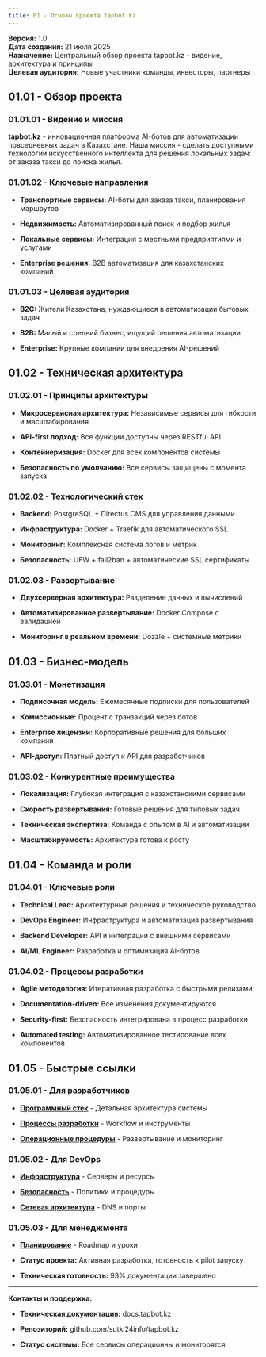```yaml
---
title: 01 - Основы проекта tapbot.kz
---
```


**Версия:** 1\.0\
**Дата создания:** 21 июля 2025\
**Назначение:** Центральный обзор проекта tapbot.kz - видение, архитектура и принципы\
**Целевая аудитория:** Новые участники команды, инвесторы, партнеры

## 01\.01 - Обзор проекта

### 01\.01.01 - Видение и миссия

**tapbot.kz** - инновационная платформа AI-ботов для автоматизации повседневных задач в Казахстане. Наша миссия - сделать доступными технологии искусственного интеллекта для решения локальных задач: от заказа такси до поиска жилья.

### 01\.01.02 - Ключевые направления

-  **Транспортные сервисы:** AI-боты для заказа такси, планирования маршрутов

-  **Недвижимость:** Автоматизированный поиск и подбор жилья

-  **Локальные сервисы:** Интеграция с местными предприятиями и услугами

-  **Enterprise решения:** B2B автоматизация для казахстанских компаний

### 01\.01.03 - Целевая аудитория

-  **B2C:** Жители Казахстана, нуждающиеся в автоматизации бытовых задач

-  **B2B:** Малый и средний бизнес, ищущий решения автоматизации

-  **Enterprise:** Крупные компании для внедрения AI-решений

## 01\.02 - Техническая архитектура

### 01\.02.01 - Принципы архитектуры

-  **Микросервисная архитектура:** Независимые сервисы для гибкости и масштабирования

-  **API-first подход:** Все функции доступны через RESTful API

-  **Контейнеризация:** Docker для всех компонентов системы

-  **Безопасность по умолчанию:** Все сервисы защищены с момента запуска

### 01\.02.02 - Технологический стек

-  **Backend:** PostgreSQL + Directus CMS для управления данными

-  **Инфраструктура:** Docker + Traefik для автоматического SSL

-  **Мониторинг:** Комплексная система логов и метрик

-  **Безопасность:** UFW + fail2ban + автоматические SSL сертификаты

### 01\.02.03 - Развертывание

-  **Двухсерверная архитектура:** Разделение данных и вычислений

-  **Автоматизированное развертывание:** Docker Compose с валидацией

-  **Мониторинг в реальном времени:** Dozzle + системные метрики

## 01\.03 - Бизнес-модель

### 01\.03.01 - Монетизация

-  **Подписочная модель:** Ежемесячные подписки для пользователей

-  **Комиссионные:** Процент с транзакций через ботов

-  **Enterprise лицензии:** Корпоративные решения для больших компаний

-  **API-доступ:** Платный доступ к API для разработчиков

### 01\.03.02 - Конкурентные преимущества

-  **Локализация:** Глубокая интеграция с казахстанскими сервисами

-  **Скорость развертывания:** Готовые решения для типовых задач

-  **Техническая экспертиза:** Команда с опытом в AI и автоматизации

-  **Масштабируемость:** Архитектура готова к росту

## 01\.04 - Команда и роли

### 01\.04.01 - Ключевые роли

-  **Technical Lead:** Архитектурные решения и техническое руководство

-  **DevOps Engineer:** Инфраструктура и автоматизация развертывания

-  **Backend Developer:** API и интеграции с внешними сервисами

-  **AI/ML Engineer:** Разработка и оптимизация AI-ботов

### 01\.04.02 - Процессы разработки

-  **Agile методология:** Итеративная разработка с быстрыми релизами

-  **Documentation-driven:** Все изменения документируются

-  **Security-first:** Безопасность интегрирована в процесс разработки

-  **Automated testing:** Автоматизированное тестирование всех компонентов

## 01\.05 - Быстрые ссылки

### 01\.05.01 - Для разработчиков

-  [**Программный стек**](./../03-software-stack/_index) - Детальная архитектура системы

-  [**Процессы разработки**](./../07-development/_index) - Workflow и инструменты

-  [**Операционные процедуры**](./../06-operations/_index) - Развертывание и мониторинг

### 01\.05.02 - Для DevOps

-  [**Инфраструктура**](./../02-infrastructure/_index) - Серверы и ресурсы

-  [**Безопасность**](./../05-security/_index) - Политики и процедуры

-  [**Сетевая архитектура**](./../04-network-architecture/_index) - DNS и порты

### 01\.05.03 - Для менеджмента

-  [**Планирование**](./../08-planning/_index) - Roadmap и уроки

-  **Статус проекта:** Активная разработка, готовность к pilot запуску

-  **Техническая готовность:** 93% документации завершено

---

**Контакты и поддержка:**

-  **Техническая документация:** docs.tapbot.kz

-  **Репозиторий:** github.com/sutki24info/tapbot.kz

-  **Статус системы:** Все сервисы операционны и мониторятся